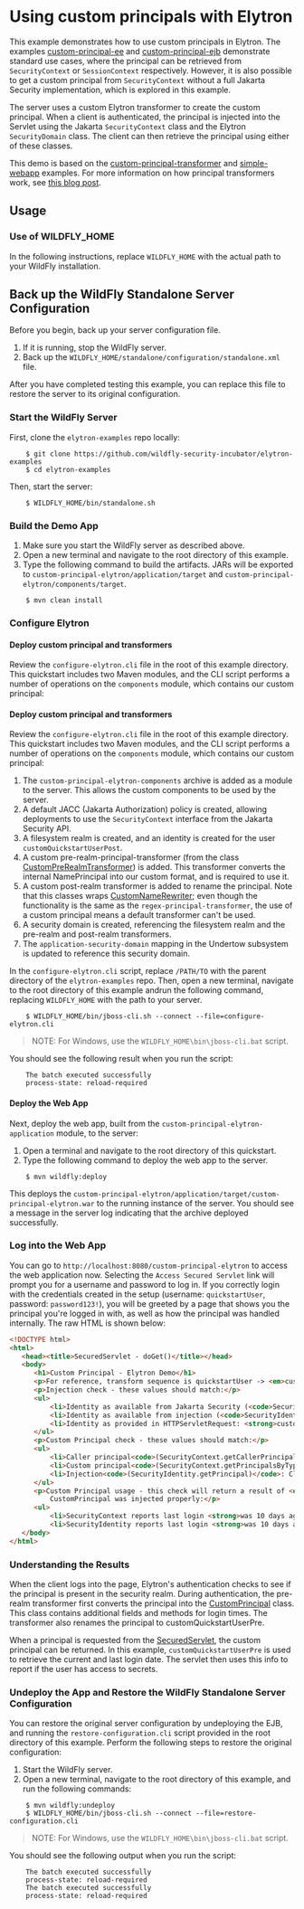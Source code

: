 # Using custom principals with Elytron

This example demonstrates how to use custom principals in Elytron. The
examples [custom-principal-ee](../custom-principal-ee)
and [custom-principal-ejb](../custom-principal-ejb) demonstrate standard use cases, where the
principal can be retrieved from `SecurityContext` or `SessionContext` respectively. However, it is
also possible to get a custom principal from `SecurityContext` without a full Jakarta Security
implementation, which is explored in this example.

The server uses a custom Elytron transformer to create the custom principal. When a client is
authenticated, the principal is injected into the Servlet using the Jakarta `SecurityContext` class
and the Elytron `SecurityDomain` class. The client can then retrieve the principal using either of
these classes.

This demo is based on the [custom-principal-transformer](../custom-principal-transformer)
and [simple-webapp](../simple-webapp) examples. For more information on how principal transformers
work, see [this blog post](http://darranl.blogspot.com/2017/07/wildfly-elytron-principal-transformers.html).

## Usage

### Use of WILDFLY_HOME

In the following instructions, replace `WILDFLY_HOME` with the actual path to your WildFly
installation.

## Back up the WildFly Standalone Server Configuration

Before you begin, back up your server configuration file.

1. If it is running, stop the WildFly server.
2. Back up the `WILDFLY_HOME/standalone/configuration/standalone.xml` file.

After you have completed testing this example, you can replace this file to restore the server to
its original configuration.

### Start the WildFly Server

First, clone the `elytron-examples` repo locally:

```shell
    $ git clone https://github.com/wildfly-security-incubator/elytron-examples
    $ cd elytron-examples
```

Then, start the server:

```shell
    $ WILDFLY_HOME/bin/standalone.sh
```

### Build the Demo App

1. Make sure you start the WildFly server as described above.
2. Open a new terminal and navigate to the root directory of this example.
3. Type the following command to build the artifacts. JARs will be exported
   to `custom-principal-elytron/application/target`
   and `custom-principal-elytron/components/target`.

```shell
    $ mvn clean install
```

### Configure Elytron

#### Deploy custom principal and transformers

Review the `configure-elytron.cli` file in the root of this example directory. This quickstart
includes two Maven modules, and the CLI script performs a number of operations on the `components`
module, which contains our custom principal:

#### Deploy custom principal and transformers

Review the `configure-elytron.cli` file in the root of this example directory. This quickstart
includes two Maven modules, and the CLI script performs a number of operations on the `components`
module, which contains our custom principal:

1. The `custom-principal-elytron-components` archive is added as a module to the server. This allows
   the custom components to be used by the server.
2. A default JACC (Jakarta Authorization) policy is created, allowing deployments to use
   the `SecurityContext` interface from the Jakarta Security API.
3. A filesystem realm is created, and an identity is created for the
   user `customQuickstartUserPost`.
4. A custom pre-realm-principal-transformer (from the
   class [CustomPreRealmTransformer](./components/src/main/java/org/wildfly/security/examples/CustomPreRealmTransformer.java))
   is added. This transformer converts the internal NamePrincipal into our custom format, and is
   required to use it.
5. A custom post-realm transformer is added to rename the principal. Note that this classes
   wraps [CustomNameRewriter](./components/src/main/java/org/wildfly/security/examples/CustomNameRewriter.java);
   even though the functionality is the same as the `regex-principal-transformer`, the use of a
   custom principal means a default transformer can't be used.
6. A security domain is created, referencing the filesystem realm and the pre-realm and post-realm
   transformers.
7. The `application-security-domain` mapping in the Undertow subsystem is updated to reference this
   security domain.

In the `configure-elytron.cli` script, replace `/PATH/TO` with the parent directory of
the `elytron-examples` repo. Then, open a new terminal, navigate to the root directory of this
example andrun the following command, replacing `WILDFLY_HOME` with the path to your server.

```shell
    $ WILDFLY_HOME/bin/jboss-cli.sh --connect --file=configure-elytron.cli
```

> NOTE: For Windows, use the `WILDFLY_HOME\bin\jboss-cli.bat` script.

You should see the following result when you run the script:

```shell
    The batch executed successfully
    process-state: reload-required
```

#### Deploy the Web App

Next, deploy the web app, built from the `custom-principal-elytron-application` module, to the
server:

1. Open a terminal and navigate to the root directory of this quickstart.
2. Type the following command to deploy the web app to the server.

```shell
    $ mvn wildfly:deploy
```

This deploys the `custom-principal-elytron/application/target/custom-principal-elytron.war` to the
running instance of the server. You should see a message in the server log indicating that the
archive deployed successfully.

### Log into the Web App

You can go to `http://localhost:8080/custom-principal-elytron` to access the web application now.
Selecting the `Access Secured Servlet` link will prompt you for a username and password to log in.
If you correctly login with the credentials created in the setup (username: `quickstartUser`,
password: `password123!`), you will be greeted by a page that shows you the principal you're logged
in with, as well as how the principal was handled internally. The raw HTML is shown below:

```html
<!DOCTYPE html>
<html>
   <head><title>SecuredServlet - doGet()</title></head>
   <body>
      <h1>Custom Principal - Elytron Demo</h1>
      <p>For reference, transform sequence is quickstartUser -> <em>customQuickstartUserPre</em> -> customQuickstartUserPost.</p>
      <p>Injection check - these values should match:</p>
      <ul>
          <li>Identity as available from Jakarta Security (<code>SecurityContext</code>): <strong>customQuickstartUserPre</strong></li>
          <li>Identity as available from injection (<code>SecurityIdentity</code>): <strong>customQuickstartUserPre</strong></li>
          <li>Identity as provided in HTTPServletRequest: <strong>customQuickstartUserPre</strong></li>
      </ul>
      <p>Custom Principal check - these values should match:</p>
      <ul>
          <li>Caller principal<code>(SecurityContext.getCallerPrincipal)</code>: Class -> <strong>org.wildfly.security.examples.CustomPrincipal</strong>, Name -> <strong>customQuickstartUserPre</strong></li>
          <li>Custom principal<code>(SecurityContext.getPrincipalsByType)</code>: Class -> <strong>org.wildfly.security.examples.CustomPrincipal</strong>, Name -> <strong>customQuickstartUserPre</strong></li>
          <li>Injection<code>(SecurityIdentity.getPrincipal)</code>: Class -> <strong>org.wildfly.security.examples.CustomPrincipal</strong>, Name -> <strong>customQuickstartUserPre</strong></li>
      </ul>
      <p>Custom Principal usage - this check will return a result of <em>enabled</em> if the
          CustomPrincipal was injected properly:</p>
      <ul>
          <li>SecurityContext reports last login <strong>was 10 days ago</strong>. Secrets access is <strong>enabled</strong>.</li>
          <li>SecurityIdentity reports last login <strong>was 10 days ago</strong>. Secrets access is<strong>enabled</strong>.</li>
   </body>
</html>
```

### Understanding the Results

When the client logs into the page, Elytron's authentication checks to see if the principal is
present in the security realm. During authentication, the pre-realm transformer first converts the
principal into
the [CustomPrincipal](./components/src/main/java/org/wildfly/security/examples/CustomPrincipal.java)
class. This class contains additional fields and methods for login times. The transformer also
renames the principal to customQuickstartUserPre.

When a principal is requested from
the [SecuredServlet](./application/src/main/java/org/wildfly/security/examples/SecuredServlet.java),
the custom principal can be returned. In this example, `customQuickstartUserPre` is used to retrieve
the current and last login date. The servlet then uses this info to report if the user has access to
secrets.

### Undeploy the App and Restore the WildFly Standalone Server Configuration

You can restore the original server configuration by undeploying the EJB, and running
the `restore-configuration.cli` script provided in the root directory of this example. Perform the
following steps to restore the original configuration:

1. Start the WildFly server.
2. Open a new terminal, navigate to the root directory of this example, and run the following
   commands:

```shell
    $ mvn wildfly:undeploy
    $ WILDFLY_HOME/bin/jboss-cli.sh --connect --file=restore-configuration.cli
```

> NOTE: For Windows, use the ```WILDFLY_HOME\bin\jboss-cli.bat``` script.

You should see the following output when you run the script:

```shell
    The batch executed successfully
    process-state: reload-required
    The batch executed successfully
    process-state: reload-required
```
